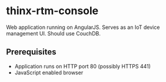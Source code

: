 # thinx-rtm-console

Web application running on AngularJS. Serves as an IoT device management UI. Should use CouchDB.

## Prerequisites

* Application runs on HTTP port 80 (possibly HTTPS 441)
* JavaScript enabled browser